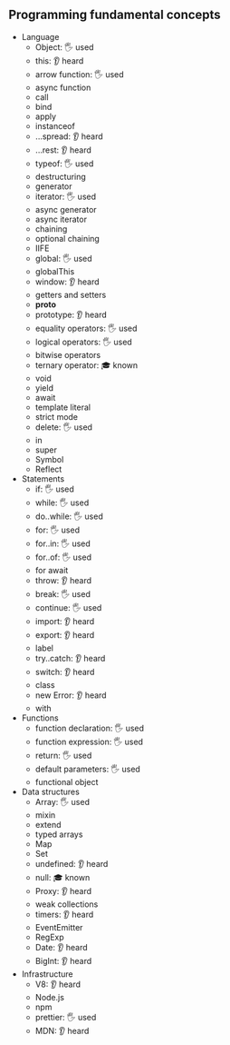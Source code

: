 ## Programming fundamental concepts

- Language
  - Object: 🖐️ used
  - this: 👂 heard
  - arrow function: 🖐️ used
  - async function
  - call
  - bind
  - apply
  - instanceof
  - ...spread: 👂 heard
  - ...rest: 👂 heard
  - typeof: 🖐️ used
  - destructuring
  - generator
  - iterator: 🖐️ used
  - async generator
  - async iterator
  - chaining
  - optional chaining
  - IIFE
  - global: 🖐️ used
  - globalThis
  - window: 👂 heard
  - getters and setters
  - __proto__
  - prototype: 👂 heard
  - equality operators: 🖐️ used
  - logical operators: 🖐️ used
  - bitwise operators 
  - ternary operator: 🎓 known
  - void
  - yield
  - await
  - template literal
  - strict mode
  - delete: 🖐️ used
  - in
  - super
  - Symbol
  - Reflect
- Statements
  - if: 🖐️ used
  - while: 🖐️ used
  - do..while: 🖐️ used
  - for: 🖐️ used
  - for..in: 🖐️ used
  - for..of: 🖐️ used
  - for await
  - throw: 👂 heard
  - break: 🖐️ used
  - continue: 🖐️ used
  - import: 👂 heard
  - export: 👂 heard
  - label
  - try..catch: 👂 heard
  - switch: 👂 heard
  - class
  - new Error: 👂 heard
  - with
- Functions
  - function declaration: 🖐️ used
  - function expression: 🖐️ used
  - return: 🖐️ used
  - default parameters: 🖐️ used
  - functional object
- Data structures
  - Array: 🖐️ used
  - mixin
  - extend
  - typed arrays
  - Map
  - Set
  - undefined: 👂 heard
  - null: 🎓 known
  - Proxy: 👂 heard
  - weak collections
  - timers: 👂 heard
  - EventEmitter
  - RegExp
  - Date: 👂 heard
  - BigInt: 👂 heard
- Infrastructure
  - V8: 👂 heard
  - Node.js
  - npm
  - prettier: 🖐️ used
  - MDN: 👂 heard
